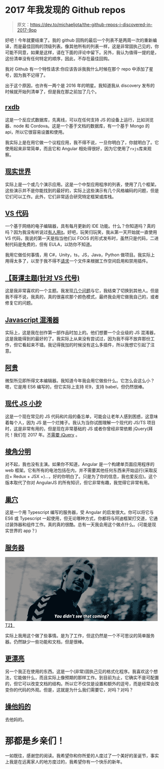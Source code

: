 # 2017 年我发现的 Github repos

> 原文：<https://dev.to/michaeljota/the-github-repos-i-discovered-in-2017-9pp>

好吧！今年就要结束了。我的 github 回购的最后一个列表不是两周一次的重新编译，而是最佳回购的顶级列表。像其他所有的列表一样，这是非常固执己见的，你可能不同意，如果是这样，请在下面的评论中留下。另外，我认为值得一提的是，这份清单没有任何特定的顺序，因此，不存在最佳回购。

我对 Github 有一个特性请求:你应该告诉我我什么时候在那个 repo 中添加了星号，因为我不记得了。

出于这个原因，也许有一两个是 2016 年的明星。我知道我从 discovery 发布的时候就开始列清单了，但是我在那之前加了几个。

## [rxdb](https://github.com/pubkey/rxdb)

这是一个反应式数据库，先离线，可以在任何支持 JS 的设备上运行，比如浏览器、node 和 Cordova。这是一个基于文档的数据库，有一个基于 Mongo 的 api，所以它很容易设置和使用。

我实际上是在用它做一个议程应用，我不得不说，一旦你明白了，你就明白了。它使用起来非常简单，而且它和 Angular 相处得很好，因为它使用了`rxjs`库来观察。

## [现实世界](https://github.com/gothinkster/realworld)

实际上是一个或几个演示应用。这是一个中型应用程序的列表，使用了几个框架。这些演示并不是你能找到的最好的，实际上这些演示有几个风格编码的问题，但是它们可以工作。此外，它们非常适合研究特定框架或库栈。

## [VS 代码](https://github.com/Microsoft/vscode)

一个基于网络的电子编辑器，具有每月更新的 IDE 功能。什么？你知道吗？真的吗？因为我没有听说过[有人用](https://stateofjs.com/2017/other-tools/)[it](https://dev.to/ben/why-i-switched-from-atom-to-visual-studio-code)。好吧，玩笑归玩笑，我从第一天开始就一直使用 VS 代码，我说的第一天是指当他们以 FOOS 的形式发布时，虽然只是代码，二进制代码是免费的，但有 EULA，以防你不知道。

我用它做任何事情，用 C#，Unity，ts，JS，Java，Python 做项目。我实际上用得太多了，以至于我不得不[请求](https://github.com/Microsoft/vscode/issues/40239)一个文件来根据工作空间启用和禁用插件。

## [【哥谭主题(针对 VS 代号)](https://github.com/alireza-ahmadi/vscode-theme-gotham)

这是我非常喜欢的一个主题。我发现[几个问题](https://github.com/alireza-ahmadi/vscode-theme-gotham/issues)与它，我结束了切换到其他人。但是我不得不说，我真的，真的很喜欢那个颜色模式，最终我会用它做我自己的，或者修复它的问题。

## [Javascript 混淆器](https://github.com/javascript-obfuscator/javascript-obfuscator)

实际上，这是我在创作第一部作品时加上的。他们想要一个企业级的 JS 混淆器，这是我能得到的最好的了。我实际上从来没有尝试过，因为我不得不放弃那份工作，但它看起来不错。我记得我加的时候没有这么多插件，所以我想它引起了注意。

## [阿贵](https://github.com/jaredreich/pell)

微型所见即所得文本编辑器。我知道今年我会用它做些什么。它怎么会这么小？嗯，它是用 ES6 编写的，但它实际上支持 IE9，支持 babel，但仍然很棒。

## [现代 JS 小抄](https://github.com/mbeaudru/modern-js-cheatsheet)

这是一个现在常见的 JS 代码和片段的备忘单，可能会让老年人感到困惑，这意味着每个人，因为 JS 是一个烂摊子。我认为当你试图理解一个现代的 JS/TS 项目时，这是非常有用的，但是现在非常基础的 JS 或者你曾经非常依赖 jQuery(拜托！我们在 2017 年。[不需要 jQuery](http://youmightnotneedjquery.com/) 。

## [棱角分明](https://github.com/angular/angular)

对不起，我也没有主演。如果你不知道，Angular 是一个构建单页面应用程序的 web 框架。它有所有的电池包括在内，并不需要其他任何东西来开始运行(采取反应+ Redux + JSX +)...，好的你明白了。只是为了你的信息，我也爱反应)。这个版本取代了你对 AngularJS 的所有知识，但它非常有趣，我觉得它非常有用。

## [巢穴](https://github.com/nestjs/nest)

这是一个用 Typescript 编写的服务器，受 Angular 的启发很大。你可以将它与 ES6 或 Typescript 一起使用，但无论哪种方式，你都将与阿迪框架打交道，它通过装饰器和组件工作。真的真的很酷。总有一天我会用这个做点什么。(可能是现实世界的 app？)

## [服务器](https://github.com/franciscop/server)

[![Didn't you see that coming?](img/2cc78935678af95c40b96b0b7121f51b.png)T2】](https://res.cloudinary.com/practicaldev/image/fetch/s--3lN6e6s---/c_limit%2Cf_auto%2Cfl_progressive%2Cq_66%2Cw_880/https://78.media.tumblr.com/9fc321268217c99e07277a6c61c2104e/tumblr_npnmo4fxxY1uvu8t2o1_500.gif)

实际上我用这个做了些事情。是为了工作，但这仍然是一个不可思议的简单服务器。仍然缺少一些功能和文档，但是很棒。

## [更漂亮](https://github.com/prettier/prettier)

另一个我正在使用的东西。这是一个(非常)固执己见的格式化程序。我喜欢这个想法，它能做什么，而且实际上像预期的那样工作。到目前为止，它确实不是可配置的，但它可以改变文档的结构。所以它不仅仅是设置和额外的逗号，而是经常会改变你的代码的外观。但是，这就是为什么我们需要它，对吗？对吗？

## [操他妈的](https://github.com/mattdiamond/fuckitjs)

去他妈的。

# 那都是乡亲们！

一如既往，感谢您的阅读。我希望你和你所爱的人度过了一个美好的圣诞节，事实上我是在远离家人的地方度过的，我希望你有一个快乐的新年。
